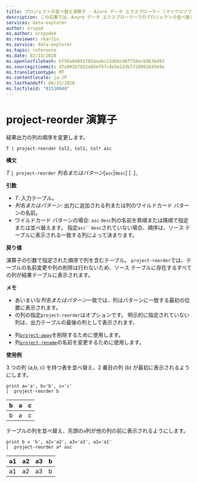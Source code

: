 ```yaml
---
title: プロジェクトの並べ替え演算子 - Azure データ エクスプローラー |マイクロソフトドキュメント
description: この記事では、Azure データ エクスプローラーでのプロジェクトの並べ替え演算子について説明します。
services: data-explorer
author: orspod
ms.author: orspodek
ms.reviewer: rkarlin
ms.service: data-explorer
ms.topic: reference
ms.date: 02/13/2020
ms.openlocfilehash: bf56a69891f83aaabc12dbbcd8f758ecb963b493
ms.sourcegitcommit: 47a002b7032a05ef67c4e5e12de7720062645e9e
ms.translationtype: MT
ms.contentlocale: ja-JP
ms.lasthandoff: 04/15/2020
ms.locfileid: "81510848"
---
```

# <a name="project-reorder-operator"></a>project-reorder 演算子

結果出力の列の順序を変更します。

```kusto
T | project-reorder Col2, Col1, Col* asc
```

**構文**

*T* `| project-reorder` *列名またはパターン*[`asc`|`desc`] [ .]`,`

**引数**

* *T*: 入力テーブル。
* *列名またはパターン:* 出力に追加される列または列のワイルドカード パターンの名前。
* ワイルドカード パターンの場合: `asc` `desc`列の名前を昇順または降順で指定または並べ替えます。 指定`asc``desc`されていない場合、順序は、ソース テーブルに表示される一致する列によって決まります。

**戻り値**

演算子の引数で指定された順序で列を含むテーブル。 `project-reorder`では、テーブルの名前変更や列の削除は行わないため、ソース テーブルに存在するすべての列が結果テーブルに表示されます。

**メモ**

- あいまいな*列名またはパターン*一致では、列はパターンに一致する最初の位置に表示されます。
- の列の指定`project-reorder`はオプションです。 明示的に指定されていない列は、出力テーブルの最後の列として表示されます。

* 列[`project-away`](projectawayoperator.md)を削除するために使用します。
* 列[`project-rename`](projectrenameoperator.md)の名前を変更するために使用します。


**使用例**

3 つの列 (a,b, c) を持つ表を並べ替え、2 番目の列 (b) が最初に表示されるようにします。

```kusto
print a='a', b='b', c='c'
|  project-reorder b
```

|b|a|c|
|---|---|---|
|b|a|c|

テーブルの列を並べ替え、先頭の`a`列が他の列の前に表示されるようにします。

```kusto
print b = 'b', a2='a2', a3='a3', a1='a1'
|  project-reorder a* asc
```

|a1|a2|a3|b|
|---|---|---|---|
|a1|a2|a3|b|